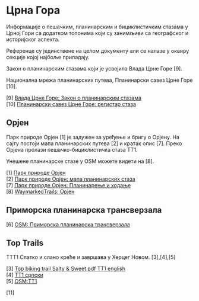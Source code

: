 # Црна Гора

Информације о пешачким, планинарским и бициклистичким стазама у Црној Гори са додатком топонима који су занимљиви са географског и историјског аспекта.  

Референце су јединствене на целом документу али се налазе у оквиру секције којој најбоље припадају.  

Закон о планинарским стазама који је усвојила Влада Црне Горе [9].  

Национална мрежа планинарских путева, Планинарски савез Црне Горе [10].  

[9] [Влада Црне Горе: Закон о планинарским стазама](https://www.gov.me/dokumenta/ae9342e3-aac6-4039-8f0a-53a390a236dd)  
[10] [Планинарски савез Црне Горе: регистар стаза](http://pscg.me/registar-staza/)  

## Орјен

Парк природе Орјен [1] је задужен за уређење и бригу о Орјену. На сајту постоји мапа планинарских путева [2] и кратак опис [7]. Преко Орјена пролази пешачко-бициклистичка стаза TT1.  

Унешене планинарске стазе у OSM можете видети на [8].  

[1] [Парк природе Орјен](https://orjen.me/)  
[2] [Парк природе Орјен: мапа планинарских стаза](https://orjen.me/wp-content/uploads/2019/05/Planinarenje-i-hodanje-KARTA-MARKIRANIH-STAZA-ZA-PLANINARENJE-I-%C5%A0ETNJU.jpg)  
[7] [Парк природе Орјен: Планинарење и ходање](https://orjen.me/ponuda-parka/planinarenje-i-hodanje/)  
[8] [WaymarkedTrails: Орјен](https://hiking.waymarkedtrails.org/#?map=13!42.5714!18.5359)  

## Приморска планинарска трансверзала

[6] [OSM: Приморска планинарска трансверзала](https://www.openstreetmap.org/relation/2776159)  

## Top Trails

ТТТ1 Слатко и слано креће и завршава у Херцег Новом. [3],[4],[5] 

[3] [Top biking trail Salty & Sweet.pdf  TT1 english](https://www.montenegro.travel/files/TT1)  
[4] [TT1 српски](https://www.montenegro.travel/files/multimedia/www_montenegro_bild_studio_me/stranice/fajlovi/2012/02/biciklisticka_staza_1.pdf)  
[5] [OSM:TT1](https://www.openstreetmap.org/relation/2790147)  

[11]  
